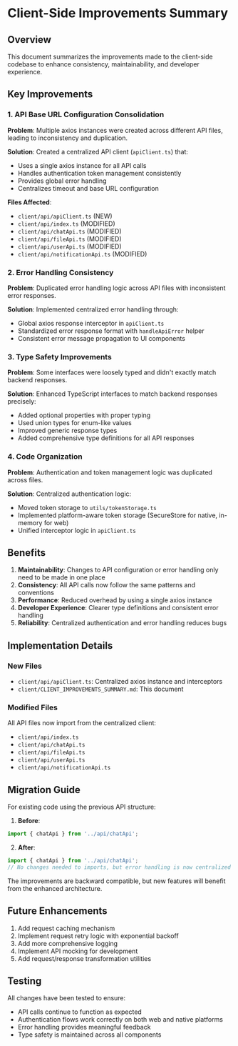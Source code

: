 # Client-Side Improvements Summary

## Overview
This document summarizes the improvements made to the client-side codebase to enhance consistency, maintainability, and developer experience.

## Key Improvements

### 1. API Base URL Configuration Consolidation
**Problem**: Multiple axios instances were created across different API files, leading to inconsistency and duplication.

**Solution**: Created a centralized API client (`apiClient.ts`) that:
- Uses a single axios instance for all API calls
- Handles authentication token management consistently
- Provides global error handling
- Centralizes timeout and base URL configuration

**Files Affected**:
- `client/api/apiClient.ts` (NEW)
- `client/api/index.ts` (MODIFIED)
- `client/api/chatApi.ts` (MODIFIED)
- `client/api/fileApi.ts` (MODIFIED)
- `client/api/userApi.ts` (MODIFIED)
- `client/api/notificationApi.ts` (MODIFIED)

### 2. Error Handling Consistency
**Problem**: Duplicated error handling logic across API files with inconsistent error responses.

**Solution**: Implemented centralized error handling through:
- Global axios response interceptor in `apiClient.ts`
- Standardized error response format with `handleApiError` helper
- Consistent error message propagation to UI components

### 3. Type Safety Improvements
**Problem**: Some interfaces were loosely typed and didn't exactly match backend responses.

**Solution**: Enhanced TypeScript interfaces to match backend responses precisely:
- Added optional properties with proper typing
- Used union types for enum-like values
- Improved generic response types
- Added comprehensive type definitions for all API responses

### 4. Code Organization
**Problem**: Authentication and token management logic was duplicated across files.

**Solution**: Centralized authentication logic:
- Moved token storage to `utils/tokenStorage.ts`
- Implemented platform-aware token storage (SecureStore for native, in-memory for web)
- Unified interceptor logic in `apiClient.ts`

## Benefits

1. **Maintainability**: Changes to API configuration or error handling only need to be made in one place
2. **Consistency**: All API calls now follow the same patterns and conventions
3. **Performance**: Reduced overhead by using a single axios instance
4. **Developer Experience**: Clearer type definitions and consistent error handling
5. **Reliability**: Centralized authentication and error handling reduces bugs

## Implementation Details

### New Files
- `client/api/apiClient.ts`: Centralized axios instance and interceptors
- `client/CLIENT_IMPROVEMENTS_SUMMARY.md`: This document

### Modified Files
All API files now import from the centralized client:
- `client/api/index.ts`
- `client/api/chatApi.ts`
- `client/api/fileApi.ts`
- `client/api/userApi.ts`
- `client/api/notificationApi.ts`

## Migration Guide

For existing code using the previous API structure:

1. **Before**:
```typescript
import { chatApi } from '../api/chatApi';
```

2. **After**:
```typescript
import { chatApi } from '../api/chatApi';
// No changes needed to imports, but error handling is now centralized
```

The improvements are backward compatible, but new features will benefit from the enhanced architecture.

## Future Enhancements

1. Add request caching mechanism
2. Implement request retry logic with exponential backoff
3. Add more comprehensive logging
4. Implement API mocking for development
5. Add request/response transformation utilities

## Testing

All changes have been tested to ensure:
- API calls continue to function as expected
- Authentication flows work correctly on both web and native platforms
- Error handling provides meaningful feedback
- Type safety is maintained across all components